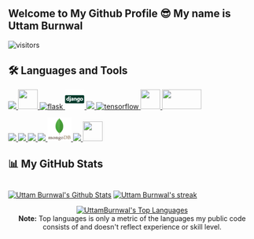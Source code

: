 ## Welcome to My Github Profile 😎 My name is Uttam Burnwal

![visitors](https://visitor-badge-reloaded.herokuapp.com/badge?page_id=UttamBurnwal.UttamBurnwal&color=00cf00)


## 🛠️ Languages and Tools 
<p align="left"> 
    <a href="https://www.python.org" target="_blank"> <img src="https://img.icons8.com/color/48/000000/python.png"/> </a>
    <a href="https://www.r-project.org" target="_blank"> <img src="https://www.r-project.org/Rlogo.png" width="40" height="40"/> </a>
    <a href="https://flask.palletsprojects.com/" target="_blank" rel="noreferrer"> <img src="https://www.vectorlogo.zone/logos/pocoo_flask/pocoo_flask-icon.svg" alt="flask"            width="40" height="40"/> </a>
    <a href="https://www.djangoproject.com/" target="_blank" rel="noreferrer"> <img                            src="https://raw.githubusercontent.com/devicons/devicon/master/icons/django/django-original.svg" alt="django" width="40" height="40"/> </a>
    <a href="https://git-scm.com/" target="_blank"> <img src="https://img.icons8.com/color/48/000000/git.png"/> </a>
    <a href="https://www.tensorflow.org" target="_blank" rel="noreferrer"> <img src="https://www.vectorlogo.zone/logos/tensorflow/tensorflow-icon.svg" alt="tensorflow" width="40" height="40"/> </a>
    <a href="https://keras.io/" target="_blank" rel="noreferrer"> <img src="https://upload.wikimedia.org/wikipedia/commons/thumb/a/ae/Keras_logo.svg/512px-Keras_logo.svg.png?20200317115153" width="40" height="40"/> </a>
    <a href="https://scikit-learn.org/" target="_blank" rel="noreferrer"> <img src="https://seeklogo.com/images/S/scikit-learn-logo-8766D07E2E-seeklogo.com.png" width="80" height="40"/> </a>
</p>
<p align="left">  
    <a href="https://www.w3.org/html/" target="_blank"> <img src="https://img.icons8.com/color/48/000000/html-5.png"/> </a> 
    <a href="https://www.w3schools.com/css/" target="_blank"> <img src="https://img.icons8.com/color/48/000000/css3.png"/> </a> 
    <a href="https://getbootstrap.com" target="_blank"> <img src="https://img.icons8.com/color/48/000000/bootstrap.png"/> </a>
    <a href="https://developer.mozilla.org/en-US/docs/Web/JavaScript" target="_blank"> <img src="https://img.icons8.com/color/48/000000/javascript.png"/> </a>   
     <a href="https://www.mongodb.com/" target="_blank"> <img src="https://raw.githubusercontent.com/devicons/devicon/master/icons/mongodb/mongodb-original-wordmark.svg" alt="mongodb" width="48" height="48"/> </a> 
     <a href="https://www.mysql.com/" target="_blank"> <img src="https://img.icons8.com/fluent/50/000000/mysql-logo.png"/> </a>
     <a href="https://www.microsoft.com/en-in/sql-server/sql-server-downloads/" target="_blank"> <img src="https://seeklogo.com/images/M/microsoft-sql-server-logo-96AF49E2B3-seeklogo.com.png" width="40" height="40"/> </a>   
</p> 

## 📊 My GitHub Stats 

  <br/>
    <a href="https://github.com/UttamBurnwal/github-readme-stats"><img alt="Uttam Burnwal's Github Stats" src="https://github-readme-stats.vercel.app/api?username=UttamBurnwal&show_icons=true&count_private=true&theme=react&hide_border=true&bg_color=060A0CD0" /></a>
    <a href="https://github.com/UttamBurnwal/github-readme-streak-stats">
        <img title="🔥 Get streak stats for your profile at git.io/streak-stats" alt="Uttam Burnwal's streak" src="https://github-readme-streak-stats.herokuapp.com/?user=UttamBurnwal&theme=black-ice&hide_border=true&stroke=0000&background=060A0CD0"/>
    </a> 
  <p align="center">
    <a href="https://github.com/UttamBurnwal/github-readme-stats"><img alt="UttamBurnwal's Top Languages" src="https://github-readme-stats.vercel.app/api/top-langs/?username=UttamBurnwal&langs_count=8&count_private=true&layout=compact&theme=react&hide_border=true&bg_color=060A0CD0" /></a>
    <br/>
    <b>Note:</b> Top languages is only a metric of the languages my public code consists of and doesn't reflect experience or skill level.
  </p>

